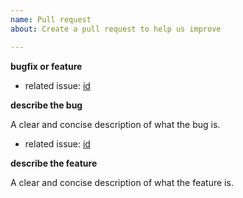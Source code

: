 ```yaml
---
name: Pull request
about: Create a pull request to help us improve

---
```


**bugfix or feature**
<!-- bugfix -->
- related issue: [id](link)
<!-- or -->
**describe the bug**

A clear and concise description of what the bug is.

<!-- feature -->
- related issue: [id](link)
<!-- or -->
**describe the feature**

A clear and concise description of what the feature is.
